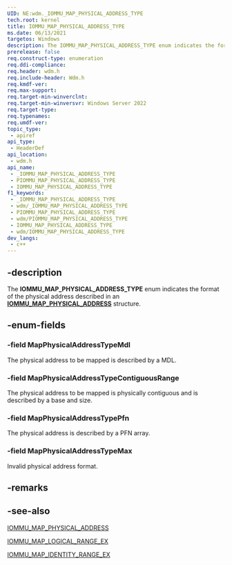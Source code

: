 ```yaml
---
UID: NE:wdm._IOMMU_MAP_PHYSICAL_ADDRESS_TYPE
tech.root: kernel
title: IOMMU_MAP_PHYSICAL_ADDRESS_TYPE
ms.date: 06/13/2021
targetos: Windows
description: The IOMMU_MAP_PHYSICAL_ADDRESS_TYPE enum indicates the format of the physical address described in an IOMMU_MAP_PHYSICAL_ADDRESS structure.
prerelease: false
req.construct-type: enumeration
req.ddi-compliance: 
req.header: wdm.h
req.include-header: Wdm.h
req.kmdf-ver: 
req.max-support: 
req.target-min-winverclnt: 
req.target-min-winversvr: Windows Server 2022
req.target-type: 
req.typenames: 
req.umdf-ver: 
topic_type:
 - apiref
api_type:
 - HeaderDef
api_location:
 - wdm.h
api_name:
 - _IOMMU_MAP_PHYSICAL_ADDRESS_TYPE
 - PIOMMU_MAP_PHYSICAL_ADDRESS_TYPE
 - IOMMU_MAP_PHYSICAL_ADDRESS_TYPE
f1_keywords:
 - _IOMMU_MAP_PHYSICAL_ADDRESS_TYPE
 - wdm/_IOMMU_MAP_PHYSICAL_ADDRESS_TYPE
 - PIOMMU_MAP_PHYSICAL_ADDRESS_TYPE
 - wdm/PIOMMU_MAP_PHYSICAL_ADDRESS_TYPE
 - IOMMU_MAP_PHYSICAL_ADDRESS_TYPE
 - wdm/IOMMU_MAP_PHYSICAL_ADDRESS_TYPE
dev_langs:
 - c++
---
```


## -description

The **IOMMU_MAP_PHYSICAL_ADDRESS_TYPE** enum indicates the format of the physical address described in an [**IOMMU_MAP_PHYSICAL_ADDRESS**](ns-wdm-iommu_map_physical_address.md) structure.

## -enum-fields

### -field MapPhysicalAddressTypeMdl

The physical address to be mapped is described by a MDL.

### -field MapPhysicalAddressTypeContiguousRange

The physical address to be mapped is physically contiguous and is described by a base and size.

### -field MapPhysicalAddressTypePfn

The physical address is described by a PFN array.

### -field MapPhysicalAddressTypeMax

Invalid physical address format.

## -remarks

## -see-also

[IOMMU_MAP_PHYSICAL_ADDRESS](ns-wdm-iommu_map_physical_address.md)

[IOMMU_MAP_LOGICAL_RANGE_EX](nc-wdm-iommu_map_logical_range_ex.md)

[IOMMU_MAP_IDENTITY_RANGE_EX](nc-wdm-iommu_map_identity_range_ex.md)
